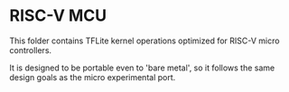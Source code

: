 # RISC-V MCU

This folder contains TFLite kernel operations optimized for RISC-V micro
controllers.

It is designed to be portable even to 'bare metal', so it follows the same
design goals as the micro experimental port.
